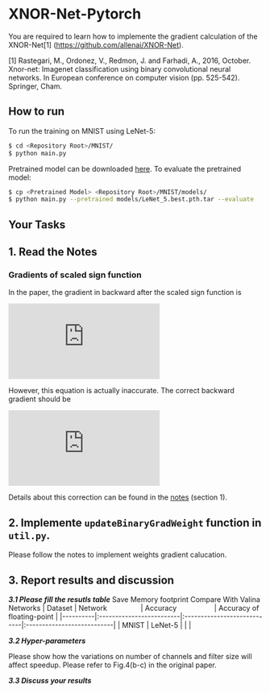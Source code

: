 # XNOR-Net-Pytorch
You are required to learn how to implemente the gradient calculation of the XNOR-Net[1] (https://github.com/allenai/XNOR-Net). 

[1] Rastegari, M., Ordonez, V., Redmon, J. and Farhadi, A., 2016, October. Xnor-net: Imagenet classification using binary convolutional neural networks. In European conference on computer vision (pp. 525-542). Springer, Cham.

## How to run
To run the training on MNIST using LeNet-5:
```bash
$ cd <Repository Root>/MNIST/
$ python main.py
```
Pretrained model can be downloaded [here](https://drive.google.com/open?id=0B-7I62GOSnZ8R3Jzd0ozdzlJUk0). To evaluate the pretrained model:
```bash
$ cp <Pretrained Model> <Repository Root>/MNIST/models/
$ python main.py --pretrained models/LeNet_5.best.pth.tar --evaluate
```

## Your Tasks
## 1. Read the Notes
### Gradients of scaled sign function
In the paper, the gradient in backward after the scaled sign function is  
  
![equation](http://latex.codecogs.com/gif.latex?%5Cfrac%7B%5Cpartial%20C%7D%7B%5Cpartial%20W_i%7D%3D%5Cfrac%7B%5Cpartial%20C%7D%7B%5Cpartial%20%7B%5Cwidetilde%7BW%7D%7D_i%7D%20%28%5Cfrac%7B1%7D%7Bn%7D+%5Cfrac%7B%5Cpartial%20sign%28W_i%29%7D%7B%5Cpartial%20W_i%7D%5Ccdot%20%5Calpha%20%29)

<!--
\frac{\partial C}{\partial W_i}=\frac{\partial C}{\partial {\widetilde{W}}_i} (\frac{1}{n}+\frac{\partial sign(W_i)}{\partial W_i}\cdot \alpha )
-->

However, this equation is actually inaccurate. The correct backward gradient should be

![equation](https://latex.codecogs.com/gif.latex?%5Cfrac%7B%5Cpartial%20C%7D%7B%5Cpartial%20W_%7Bi%7D%7D%20%3D%20%5Cfrac%7B1%7D%7Bn%7D%20%5Ccdot%20sign%28W_%7Bi%7D%29%20%5Ccdot%20%5Csum_%7Bj%3D1%7D%5E%7Bn%7D%5B%5Cfrac%7B%5Cpartial%20C%7D%7B%5Cpartial%20%5Cwidetilde%7BW%7D_j%7D%20%5Ccdot%20sign%28W_j%29%5D%20&plus;%20%5Cfrac%7B%5Cpartial%20C%7D%7B%5Cpartial%20%5Cwidetilde%7BW%7D_i%7D%20%5Ccdot%20%5Cfrac%7Bsign%28W_i%29%7D%7BW_i%7D%20%5Ccdot%20%5Calpha)

Details about this correction can be found in the [notes](notes/notes.pdf) (section 1).

## 2. Implemente `updateBinaryGradWeight` function in `util.py`.
Please follow the notes to implement weights gradient calucation. 

## 3. Report results and discussion
***3.1 Please fill the resutls table***
Save Memory footprint
Compare With Valina Networks
| Dataset  | Network                  | Accuracy                    | Accuracy of floating-point |
|----------|:-------------------------|:----------------------------|:---------------------------|
| MNIST    | LeNet-5                  |                      |                   |

***3.2 Hyper-parameters***

Please show how the variations on number of channels and filter size will affect speedup.
Please refer to Fig.4(b-c) in the original paper.

***3.3 Discuss your results***
